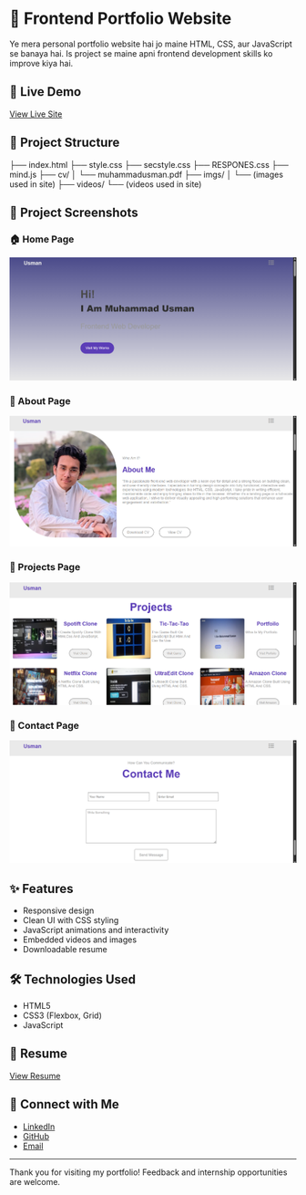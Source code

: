 # 🌟 Frontend Portfolio Website

Ye mera personal portfolio website hai jo maine HTML, CSS, aur JavaScript se banaya hai. Is project se maine apni frontend development skills ko improve kiya hai.

## 🚀 Live Demo

[View Live Site](https://github.com/builtbyusman/Frontend-Portfolio-Website)

## 📁 Project Structure

├── index.html
├── style.css
├── secstyle.css
├── RESPONES.css
├── mind.js
├── cv/
│ └── muhammadusman.pdf
├── imgs/
│ └── (images used in site)
├── videos/
└── (videos used in site)
## 📸 Project Screenshots

### 🏠 Home Page
![Home Page](screenshots/home.png)

### 📄 About Page
![About Page](screenshots/about.png)

### 📄 Projects Page
![Projects Page](screenshots/projects.png)

### 📄 Contact Page
![Contact Page](screenshots/contact.png)

## ✨ Features

- Responsive design
- Clean UI with CSS styling
- JavaScript animations and interactivity
- Embedded videos and images
- Downloadable resume

## 🛠️ Technologies Used

- HTML5
- CSS3 (Flexbox, Grid)
- JavaScript

## 📄 Resume

[View Resume](./CV/muhammadusman.pdf)

## 🔗 Connect with Me

- [LinkedIn](https://www.linkedin.com/in/muhammad-usman-862693367)
- [GitHub](https://github.com/builtbyusman)
- [Email](mailto:developerusman23@gmail.com)

---

Thank you for visiting my portfolio! Feedback and internship opportunities are welcome.
